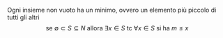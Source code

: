 Ogni insieme non vuoto ha un minimo, ovvero un elemento più piccolo di tutti gli altri$$\text{se }\emptyset \subset S \subseteq N \text{ allora } \exists x \in S \text{ tc } \forall x \in S \text{ si ha } m \le x$$
